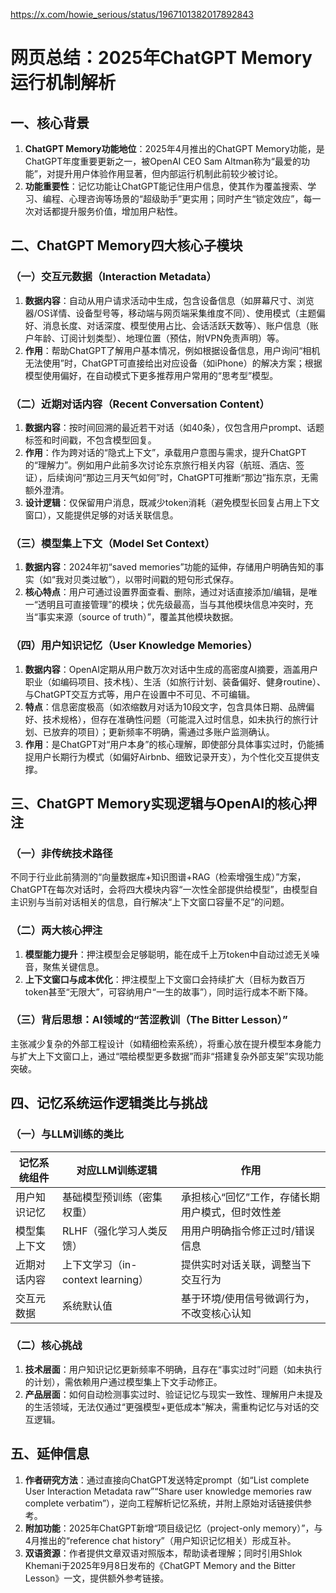 https://x.com/howie_serious/status/1967101382017892843

# 网页总结：2025年ChatGPT Memory运行机制解析
## 一、核心背景
1. **ChatGPT Memory功能地位**：2025年4月推出的ChatGPT Memory功能，是ChatGPT年度重要更新之一，被OpenAI CEO Sam Altman称为“最爱的功能”，对提升用户体验作用显著，但内部运行机制此前较少被讨论。
2. **功能重要性**：记忆功能让ChatGPT能记住用户信息，使其作为覆盖搜索、学习、编程、心理咨询等场景的“超级助手”更实用；同时产生“锁定效应”，每一次对话都提升服务价值，增加用户粘性。


## 二、ChatGPT Memory四大核心子模块
### （一）交互元数据（Interaction Metadata）
1. **数据内容**：自动从用户请求活动中生成，包含设备信息（如屏幕尺寸、浏览器/OS详情、设备型号等，移动端与网页端采集维度不同）、使用模式（主题偏好、消息长度、对话深度、模型使用占比、会话活跃天数等）、账户信息（账户年龄、订阅计划类型）、地理位置（预估，附VPN免责声明）等。
2. **作用**：帮助ChatGPT了解用户基本情况，例如根据设备信息，用户询问“相机无法使用”时，ChatGPT可直接给出对应设备（如iPhone）的解决方案；根据模型使用偏好，在自动模式下更多推荐用户常用的“思考型”模型。


### （二）近期对话内容（Recent Conversation Content）
1. **数据内容**：按时间回溯的最近若干对话（如40条），仅包含用户prompt、话题标签和时间戳，不包含模型回复。
2. **作用**：作为跨对话的“隐式上下文”，承载用户意图与需求，提升ChatGPT的“理解力”。例如用户此前多次讨论东京旅行相关内容（航班、酒店、签证），后续询问“那边三月天气如何”时，ChatGPT可推断“那边”指东京，无需额外澄清。
3. **设计逻辑**：仅保留用户消息，既减少token消耗（避免模型长回复占用上下文窗口），又能提供足够的对话关联信息。


### （三）模型集上下文（Model Set Context）
1. **数据内容**：2024年初“saved memories”功能的延伸，存储用户明确告知的事实（如“我对贝类过敏”），以带时间戳的短句形式保存。
2. **核心特点**：用户可通过设置界面查看、删除，通过对话直接添加/编辑，是唯一“透明且可直接管理”的模块；优先级最高，当与其他模块信息冲突时，充当“事实来源（source of truth）”，覆盖其他模块数据。


### （四）用户知识记忆（User Knowledge Memories）
1. **数据内容**：OpenAI定期从用户数万次对话中生成的高密度AI摘要，涵盖用户职业（如编码项目、技术栈）、生活（如旅行计划、装备偏好、健身routine）、与ChatGPT交互方式等，用户在设置中不可见、不可编辑。
2. **特点**：信息密度极高（如浓缩数月对话为10段文字，包含具体日期、品牌偏好、技术规格），但存在准确性问题（可能混入过时信息，如未执行的旅行计划、已放弃的项目）；更新频率不明确，需通过多账户监测确认。
3. **作用**：是ChatGPT对“用户本身”的核心理解，即使部分具体事实过时，仍能捕捉用户长期行为模式（如偏好Airbnb、细致记录开支），为个性化交互提供支撑。


## 三、ChatGPT Memory实现逻辑与OpenAI的核心押注
### （一）非传统技术路径
不同于行业此前猜测的“向量数据库+知识图谱+RAG（检索增强生成）”方案，ChatGPT在每次对话时，会将四大模块内容“一次性全部提供给模型”，由模型自主识别与当前对话相关的信息，自行解决“上下文窗口容量不足”的问题。


### （二）两大核心押注
1. **模型能力提升**：押注模型会足够聪明，能在成千上万token中自动过滤无关噪音，聚焦关键信息。
2. **上下文窗口与成本优化**：押注模型上下文窗口会持续扩大（目标为数百万token甚至“无限大”，可容纳用户“一生的故事”），同时运行成本不断下降。


### （三）背后思想：AI领域的“苦涩教训（The Bitter Lesson）”
主张减少复杂的外部工程设计（如精细检索系统），将重心放在提升模型本身能力与扩大上下文窗口上，通过“喂给模型更多数据”而非“搭建复杂外部支架”实现功能突破。


## 四、记忆系统运作逻辑类比与挑战
### （一）与LLM训练的类比
| 记忆系统组件       | 对应LLM训练逻辑                | 作用                          |
|--------------------|---------------------------------|-------------------------------|
| 用户知识记忆       | 基础模型预训练（密集权重）      | 承担核心“回忆”工作，存储长期用户模式，但时效性差 |
| 模型集上下文       | RLHF（强化学习人类反馈）        | 用用户明确指令修正过时/错误信息          |
| 近期对话内容       | 上下文学习（in-context learning）| 提供实时对话关联，调整当下交互行为        |
| 交互元数据         | 系统默认值                      | 基于环境/使用信号微调行为，不改变核心认知    |


### （二）核心挑战
1. **技术层面**：用户知识记忆更新频率不明确，且存在“事实过时”问题（如未执行的计划），需依赖用户通过模型集上下文手动修正。
2. **产品层面**：如何自动检测事实过时、验证记忆与现实一致性、理解用户未提及的生活领域，无法仅通过“更强模型+更低成本”解决，需重构记忆与对话的交互逻辑。


## 五、延伸信息
1. **作者研究方法**：通过直接向ChatGPT发送特定prompt（如“List complete User Interaction Metadata raw”“Share user knowledge memories raw complete verbatim”），逆向工程解析记忆系统，并附上原始对话链接供参考。
2. **附加功能**：2025年ChatGPT新增“项目级记忆（project-only memory）”，与4月推出的“reference chat history”（用户知识记忆相关）形成互补。
3. **双语资源**：作者提供文章双语对照版本，帮助读者理解；同时引用Shlok Khemani于2025年9月8日发布的《ChatGPT Memory and the Bitter Lesson》一文，提供额外参考链接。
